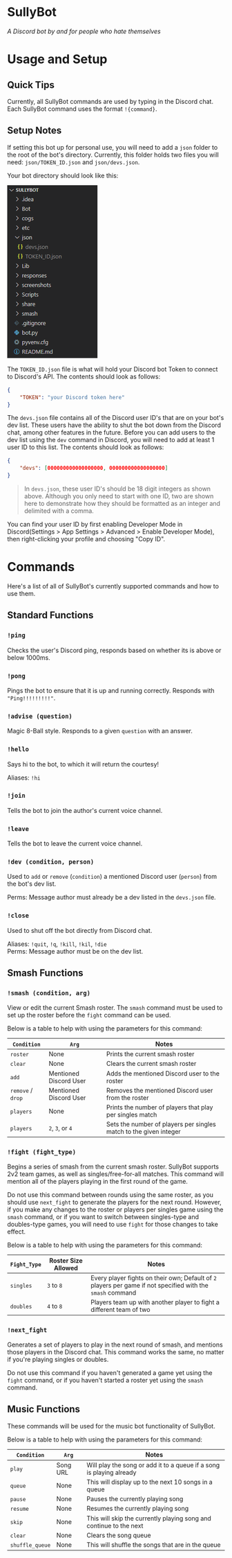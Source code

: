 # SullyBot

_A Discord bot by and for people who hate themselves_

# Usage and Setup

## Quick Tips

Currently, all SullyBot commands are used by typing in the Discord chat. Each SullyBot command uses the format `!{command}`.

## Setup Notes

If setting this bot up for personal use, you will need to add a `json` folder to the root of the bot's directory. Currently, this folder holds two files you will need: `json/TOKEN_ID.json` and `json/devs.json`.

Your bot directory should look like this:

![json/TOKEN_ID.json and json/devs.json in the bot directory](screenshots/json_directory.png "Example of Correctly Added json Files and Folder")

The `TOKEN_ID.json` file is what will hold your Discord bot Token to connect to Discord's API. The contents should look as follows:

```json
{
    "TOKEN": "your Discord token here"
}
```

The `devs.json` file contains all of the Discord user ID's that are on your bot's dev list. These users have the ability to shut the bot down from the Discord chat, among other features in the future. Before you can add users to the dev list using the `dev` command in Discord, you will need to add at least 1 user ID to this list. The contents should look as follows:

```json
{
    "devs": [000000000000000000, 000000000000000000]
}
```

> In `devs.json`, these user ID's should be 18 digit integers as shown above. Although you only need to start with one ID, two are shown here to demonstrate how they should be formatted as an integer and delimited with a comma.

You can find your user ID by first enabling Developer Mode in Discord(Settings > App Settings > Advanced > Enable Developer Mode), then right-clicking your profile and choosing "Copy ID".

# Commands

Here's a list of all of SullyBot's currently supported commands and how to use them.

## Standard Functions

### `!ping`

Checks the user's Discord ping, responds based on whether its is above or below 1000ms.

### `!pong`

Pings the bot to ensure that it is up and running correctly. Responds with `"Ping!!!!!!!!!"`.

### `!advise (question)`

Magic 8-Ball style. Responds to a given `question` with an answer.

### `!hello`

Says hi to the bot, to which it will return the courtesy!

Aliases: `!hi`

### `!join`

Tells the bot to join the author's current voice channel.

### `!leave`

Tells the bot to leave the current voice channel.

### `!dev (condition, person)`

Used to `add` or `remove` (`condition`) a mentioned Discord user (`person`) from the bot's dev list.

Perms: Message author must already be a dev listed in the `devs.json` file.

### `!close`

Used to shut off the bot directly from Discord chat.

Aliases: `!quit`, `!q`, `!kill`, `!kil`, `!die`  
Perms: Message author must be on the dev list.

## Smash Functions

### `!smash (condition, arg)`

View or edit the current Smash roster. The `smash` command must be used to set up the roster before the `fight` command can be used.

Below is a table to help with using the parameters for this command:

| `Condition`       | `Arg`                  | Notes                                                             |
| ----------------- | ---------------------- | ----------------------------------------------------------------- |
| `roster`          | None                   | Prints the current smash roster                                   |
| `clear`           | None                   | Clears the current smash roster                                    |
| `add`             | Mentioned Discord User | Adds the mentioned Discord user to the roster                     |
| `remove` / `drop` | Mentioned Discord User | Removes the mentioned Discord user from the roster                |
| `players`         | None                   | Prints the number of players that play per singles match          |
| `players`         | `2`, `3`, or `4`       | Sets the number of players per singles match to the given integer |

### `!fight (fight_type)`

Begins a series of smash from the current smash roster. SullyBot supports 2v2 team games, as well as singles/free-for-all matches. This command will mention all of the players playing in the first round of the game.

Do not use this command between rounds using the same roster, as you should use `next_fight` to generate the players for the next round. However, if you make any changes to the roster or players per singles game using the `smash` command, or if you want to switch between singles-type and doubles-type games, you will need to use `fight` for those changes to take effect.

Below is a table to help with using the parameters for this command:

| `Fight_Type` | Roster Size Allowed | Notes                                                                                                       |
| ------------ | ------------------- | ----------------------------------------------------------------------------------------------------------- |
| `singles`    | `3` to `8`          | Every player fights on their own; Default of `2` players per game if not specified with the `smash` command |
| `doubles`    | `4` to `8`          | Players team up with another player to fight a different team of two                                        |

### `!next_fight`

Generates a set of players to play in the next round of smash, and mentions those players in the Discord chat. This command works the same, no matter if you're playing singles or doubles.

Do not use this command if you haven't generated a game yet using the `fight` command, or if you haven't started a roster yet using the `smash` command.

## Music Functions

These commands will be used for the music bot functionality of SullyBot.

Below is a table to help with using the parameters for this command:

| `Condition`       | `Arg`                  | Notes                                                                 |
| ----------------- | ---------------------- | -----------------------------------------------------------------     |
| `play`            | Song URL               | Will play the song or add it to a queue if a song is playing already  |
| `queue`           | None                   | This will display up to the next 10 songs in a queue                  |
| `pause`           | None                   | Pauses the currently playing song                                     |
| `resume`          | None                   | Resumes the currently playing song                                    |
| `skip`            | None                   | This will skip the currently playing song and continue to the next    |
| `clear`           | None                   | Clears the song queue                                                 |
| `shuffle_queue`   | None                   | This will shuffle the songs that are in the queue                     |
